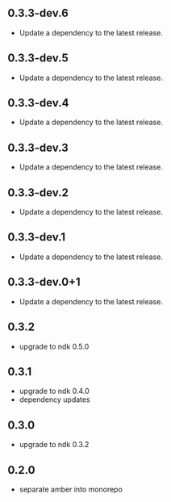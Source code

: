 ## 0.3.3-dev.6

 - Update a dependency to the latest release.

## 0.3.3-dev.5

 - Update a dependency to the latest release.

## 0.3.3-dev.4

 - Update a dependency to the latest release.

## 0.3.3-dev.3

 - Update a dependency to the latest release.

## 0.3.3-dev.2

 - Update a dependency to the latest release.

## 0.3.3-dev.1

 - Update a dependency to the latest release.

## 0.3.3-dev.0+1

 - Update a dependency to the latest release.

## 0.3.2
 - upgrade to ndk 0.5.0


## 0.3.1

 - upgrade to ndk 0.4.0
 - dependency updates

## 0.3.0
 - upgrade to ndk 0.3.2
## 0.2.0
 - separate amber into monorepo
